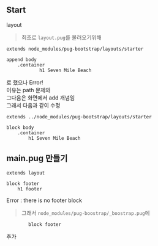 ## Start
layout  
> 최초로 `layout.pug`를 불러오기위해
```pug
extends node_modules/pug-bootstrap/layouts/starter

append body
	.container
    		h1 Seven Mile Beach
```
로 했으나 Error!  
이유는 path 문제와  
그다음은 화면에서 add 개념임  
그래서 다음과 같이 수정
```pug
extends ../node_modules/pug-bootstrap/layouts/starter

block body
	.container
		h1 Seven Mile Beach
```

## main.pug 만들기
```pug
extends layout

block footer
	h1 footer
```
Error : there is no footer block  
> 그래서 `node_modules/pug-boostrap/_boostrap.pug`에  
```pug
		block footer
```
추가

